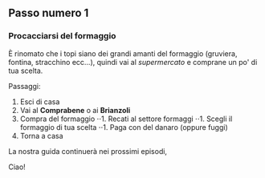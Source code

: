 ## Passo numero 1

### Procacciarsi del formaggio

È rinomato che i topi siano dei grandi amanti del formaggio (gruviera, fontina, stracchino ecc...), quindi vai al _supermercato_ e comprane un po' di tua scelta.

Passaggi:
1. Esci di casa
1. Vai al **Comprabene** o ai **Brianzoli**
1. Compra del formaggio
⋅⋅1. Recati al settore formaggi
⋅⋅1. Scegli il formaggio di tua scelta
⋅⋅1. Paga con del danaro (oppure fuggi)
1. Torna a casa

La nostra guida continuerà nei prossimi episodi,

Ciao!

